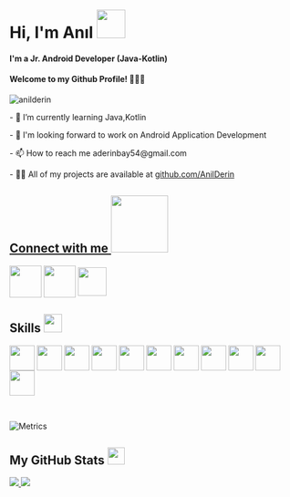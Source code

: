 
<h1 align="left">Hi, I'm Anıl  <img src = "https://raw.githubusercontent.com/MartinHeinz/MartinHeinz/master/wave.gif" width = 50px> </h1>

<h4 align="left"> I'm a Jr. Android Developer (Java-Kotlin) </h4>
<h4 align="left"> Welcome to my Github Profile! 🙋🏻‍♂️ </h4>
<p align="left"> <img src="https://komarev.com/ghpvc/?username=anilderin&label=Profile%20views&color=0e75b6&style=flat" alt="anilderin" /> </p>

<p align="left"> - 🌱 I’m currently learning Java,Kotlin
<p align="left"> - 👯 I'm looking forward to work on Android Application Development  
<p align="left"> - 📫 How to reach me aderinbay54@gmail.com
 
<p align="left"> -  👨‍💻 All of my projects are available at <a href = "https://github.com/AnilDerin">
 github.com/AnilDerin </p>
 

<p align="left">
 
 
<h2> Connect with me <img src='https://raw.githubusercontent.com/ShahriarShafin/ShahriarShafin/main/Assets/handshake.gif' width="100px"> </h2>
<a href = "https://www.linkedin.com/in/aderinbay/"><img width = '56px' align= 'center' src="https://img.icons8.com/fluent/48/000000/linkedin.png"/></a>
<a href = "https://www.instagram.com/aderinbay/"><img width = '56px' align= 'center' src="https://img.icons8.com/fluent/48/000000/instagram-new.png"/></a>
<a href = 'https://www.twitter.com/aderinbay'> <img width = '50px' align= 'center' src="https://raw.githubusercontent.com/rahulbanerjee26/githubAboutMeGenerator/main/icons/twitter.svg"/></a>

</p>





<h2> Skills <img src = "https://media2.giphy.com/media/QssGEmpkyEOhBCb7e1/giphy.gif?cid=ecf05e47a0n3gi1bfqntqmob8g9aid1oyj2wr3ds3mg700bl&rid=giphy.gif" width = 32px> </h2>
<p align='left'>

<img width ='44px' align='center' src ='https://raw.githubusercontent.com/rahulbanerjee26/githubAboutMeGenerator/main/icons/html.svg'>  
<img width ='44px' align='center' src ='https://raw.githubusercontent.com/rahulbanerjee26/githubAboutMeGenerator/main/icons/css.svg'>
<img width ='44px' align='center' src ='https://raw.githubusercontent.com/rahulbanerjee26/githubAboutMeGenerator/main/icons/javascript.svg'>
<img width ='44px' align='center' src ='https://upload.wikimedia.org/wikipedia/commons/thumb/4/47/React.svg/512px-React.svg.png'>


<img width ='44px' align='center' src ='https://raw.githubusercontent.com/rahulbanerjee26/githubAboutMeGenerator/main/icons/bootstrap.svg'>


<img width ='44px' align='center' src ='https://raw.githubusercontent.com/rahulbanerjee26/githubAboutMeGenerator/main/icons/firebase.svg'>  


<img width ='44px' align='center' src ='https://raw.githubusercontent.com/rahulbanerjee26/githubAboutMeGenerator/main/icons/git.svg'>
<img width ='44px' align='center' src ='https://raw.githubusercontent.com/rahulbanerjee26/githubAboutMeGenerator/main/icons/github.svg'>
<img width ='44px' align='center' src ='https://cdn.worldvectorlogo.com/logos/kotlin-1.svg'>
<img width ='44px' align='center' src ='https://upload.wikimedia.org/wikipedia/tr/thumb/2/2e/Java_Logo.svg/300px-Java_Logo.svg.png'>
<img width ='44px' align='center' src ='https://miro.medium.com/max/1024/1*I6F19w6Lc0sQZWTGP3xigg.png'>
 
 

<br>
</p>
<br>

 ![Metrics](https://metrics.lecoq.io/AnilDerin?template=terminal&base.header=0&base.activity=0&base.repositories=0&base.metadata=0&languages=1&languages.limit=8&languages.colors=github&languages.threshold=0%25&config.timezone=Europe%2FIstanbul)                                                                                                                           

 
<h2 align='left'> My GitHub Stats <img src='https://media1.giphy.com/media/du3J3cXyzhj75IOgvA/giphy.gif?cid=ecf05e47x2g034i9pzwtzzsd3xgg2w9nr94t4tflbbgo3008&rid=giphy.gif' width='30px'> </h2>
<a href="https://github.com/anuraghazra/github-readme-stats">
<img src="https://github-readme-stats.vercel.app/api?username=anilderin&count_private=true&show_icons=true&theme=default" />
</a>
<a href="https://github.com/anuraghazra/convoychat">
<img src="https://github-readme-stats.vercel.app/api/top-langs/?username=anilderin&theme=default" />
</a>
</div>


